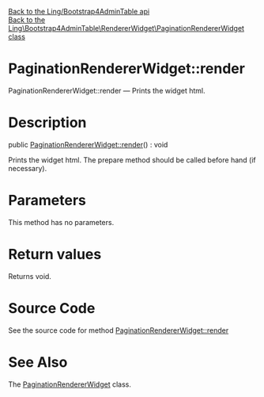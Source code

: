 [Back to the Ling/Bootstrap4AdminTable api](https://github.com/lingtalfi/Bootstrap4AdminTable/blob/master/doc/api/Ling/Bootstrap4AdminTable.md)<br>
[Back to the Ling\Bootstrap4AdminTable\RendererWidget\PaginationRendererWidget class](https://github.com/lingtalfi/Bootstrap4AdminTable/blob/master/doc/api/Ling/Bootstrap4AdminTable/RendererWidget/PaginationRendererWidget.md)


PaginationRendererWidget::render
================



PaginationRendererWidget::render — Prints the widget html.




Description
================


public [PaginationRendererWidget::render](https://github.com/lingtalfi/Bootstrap4AdminTable/blob/master/doc/api/Ling/Bootstrap4AdminTable/RendererWidget/PaginationRendererWidget/render.md)() : void




Prints the widget html.
The prepare method should be called before hand (if necessary).




Parameters
================

This method has no parameters.


Return values
================

Returns void.








Source Code
===========
See the source code for method [PaginationRendererWidget::render](https://github.com/lingtalfi/Bootstrap4AdminTable/blob/master/RendererWidget/PaginationRendererWidget.php#L16-L61)


See Also
================

The [PaginationRendererWidget](https://github.com/lingtalfi/Bootstrap4AdminTable/blob/master/doc/api/Ling/Bootstrap4AdminTable/RendererWidget/PaginationRendererWidget.md) class.



